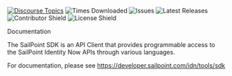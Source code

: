 [![Discourse Topics][discourse-shield]][discourse-url]
![Times Downloaded][downloads-shield] ![Issues][issues-shield]
![Latest Releases][release-shield] ![Contributor Shield][contributor-shield]
![License Shield][license-shield]

[discourse-shield]: https://img.shields.io/discourse/topics?label=Discuss%20This%20Tool&server=https%3A%2F%2Fdeveloper.sailpoint.com%2Fdiscuss
[discourse-url]: https://developer.sailpoint.com/discuss
[downloads-shield]: https://img.shields.io/github/downloads/sailpoint-oss/typescript-sdk/total?label=Downloads
[issues-shield]: https://img.shields.io/github/issues/sailpoint-oss/typescript-sdk?label=Issues
[release-shield]: https://img.shields.io/github/v/release/sailpoint-oss/typescript-sdk?label=Current%20Release
[contributor-shield]: https://img.shields.io/github/contributors/sailpoint-oss/typescript-sdk?label=Contributors
[license-shield]: https://img.shields.io/badge/MIT-License-green

Documentation

The SailPoint SDK is an API Client that provides programmable access to the SailPoint Identity Now APIs through various languages.

For documentation, please see https://developer.sailpoint.com/idn/tools/sdk
